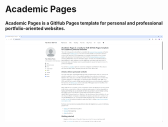 # Academic Pages

**Academic Pages is a GitHub Pages template for personal and professional portfolio-oriented websites.**

![Academic Pages template example](images/themes/homepage-light.png "Academic Pages template example")
